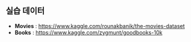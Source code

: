## 실습 데이터 
- **Movies** :  <https://www.kaggle.com/rounakbanik/the-movies-dataset><br/>
- **Books** :  <https://www.kaggle.com/zygmunt/goodbooks-10k><br/>
